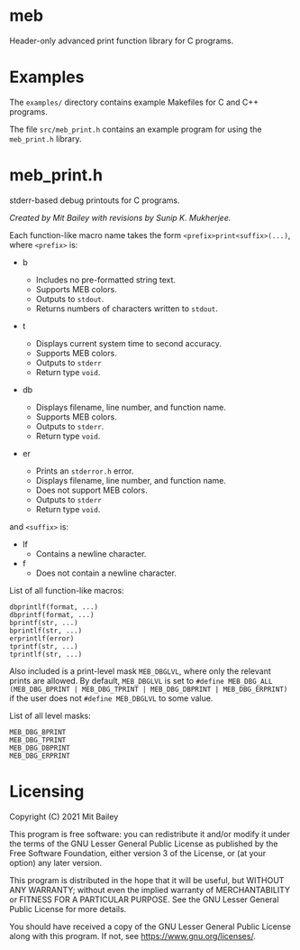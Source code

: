 # meb
Header-only advanced print function library for C programs.

# Examples

The `examples/` directory contains example Makefiles for C and C++ programs.

The file `src/meb_print.h` contains an example program for using the `meb_print.h` library.

# meb_print.h
stderr-based debug printouts for C programs.
    
_Created by Mit Bailey with revisions by Sunip K. Mukherjee._

Each function-like macro name takes the form
`<prefix>print<suffix>(...)`, where `<prefix>` is:

 - b
   - Includes no pre-formatted string text.
   - Supports MEB colors.
   - Outputs to `stdout`.
   - Returns numbers of characters written to `stdout`.

 - t
   - Displays current system time to second accuracy.
   - Supports MEB colors.
   - Outputs to `stderr`
   - Return type `void`.

 - db
   - Displays filename, line number, and function name.
   - Supports MEB colors.
   - Outputs to `stderr`.
   - Return type `void`.

 - er
   - Prints an `stderror.h` error.
   - Displays filename, line number, and function name.
   - Does not support MEB colors.
   - Outputs to `stderr`
   - Return type `void`.


 and `<suffix>` is:
 - lf
   - Contains a newline character.
 - f
   - Does not contain a newline character.

List of all function-like macros:
```
dbprintlf(format, ...)
dbprintf(format, ...)
bprintf(str, ...)
bprintlf(str, ...)
erprintlf(error)
tprintf(str, ...)
tprintlf(str, ...)
```

Also included is a print-level mask `MEB_DBGLVL`, where only the relevant prints are allowed. By default, `MEB_DBGLVL` is set to `#define MEB_DBG_ALL (MEB_DBG_BPRINT | MEB_DBG_TPRINT | MEB_DBG_DBPRINT | MEB_DBG_ERPRINT)` if the user does not `#define MEB_DBGLVL` to some value.

List of all level masks:
```
MEB_DBG_BPRINT
MEB_DBG_TPRINT
MEB_DBG_DBPRINT
MEB_DBG_ERPRINT
```

# Licensing

  Copyright (C) 2021 Mit Bailey

  This program is free software: you can redistribute it and/or modify
  it under the terms of the GNU Lesser General Public License as published by
  the Free Software Foundation, either version 3 of the License, or
  (at your option) any later version.

  This program is distributed in the hope that it will be useful,
  but WITHOUT ANY WARRANTY; without even the implied warranty of
  MERCHANTABILITY or FITNESS FOR A PARTICULAR PURPOSE.  See the
  GNU Lesser General Public License for more details.

  You should have received a copy of the GNU Lesser General Public License
  along with this program.  If not, see <https://www.gnu.org/licenses/>.